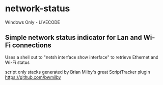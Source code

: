# network-status

Windows Only - LIVECODE

## Simple network status indicator for Lan and Wi-Fi connections

Uses a shell out to "netsh interface show interface" to retrieve Ethernet and Wi-Fi status

script only stacks generated by Brian Milby's great ScriptTracker plugin https://github.com/bwmilby
